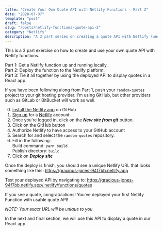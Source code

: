 ```yaml
---
title: "Create Your Own Quote API with Netlify Functions - Part 2"
date: "2020-07-07"
template: "post"
draft: false
slug: "/posts/netlify-functions-quote-api-2"
category: "Netlify"
description: "A 3 part series on creating a quote API with Netlify Functions."
---
```

This is a 3 part exercise on how to create and use your own quote API with Netlify functions.  

Part 1: Get a Netlify function up and running locally.    
Part 2: Deploy the function to the Netlify platform.    
Part 3: Tie it all together by using the deployed API to display quotes in a React app.    
    
If you have been following along from Part 1, push your `random-quotes` project to your git hosting provider.  I'm using GitHub, but other providers such as GitLab or BitBucket will work as well.   

0. [Install the Netlify app](https://developer.github.com/apps/installing-github-apps/) on GitHub   
1. [Sign up](https://app.netlify.com/signup) for a [Netlify](https://www.netlify.com/) account.  
2. Once you're logged in, click on the ***New site from git*** button.
3. Click on the GitHub button
4. Authorize Netlify to have access to your GitHub account
5. Search for and select the `random-quotes` repository. 
6. Fill in the following:        
   Build command: `yarn build`.    
   Publish directory: `build`.      
7. Click on ***Deploy site***

Once the deploy is finish, you should see a unique Netlify URL that looks something like this:
https://gracious-jones-94f7bb.netlify.app

Test your deployed API by navigating to:
https://gracious-jones-94f7bb.netlify.app/.netlify/functions/quotes

If you see a quote, congratulations! You've deployed your first Netlify Function with usable quote API!

*NOTE: Your exact URL will be unique to you.*

In the next and final section, we will use this API to display a quote in our React app.